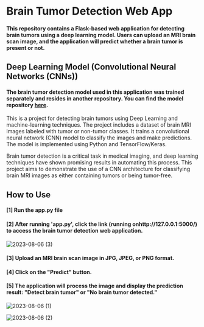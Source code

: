 # Brain Tumor Detection Web App

####  This repository contains a Flask-based web application for detecting brain tumors using a deep learning model. Users can upload an MRI brain scan image, and the application will predict whether a brain tumor is present or not.

## Deep Learning Model (Convolutional Neural Networks (CNNs))


#### The brain tumor detection model used in this application was trained separately and resides in another repository. You can find the model repository [here](https://github.com/Dhruvil5995/Brain_Tumor_Detection).

This is a project for detecting brain tumors using Deep Learning and machine-learning techniques. The project includes a dataset of brain MRI images labeled with tumor or non-tumor classes. It trains a convolutional neural network (CNN) model to classify the images and make predictions. The model is implemented using Python and TensorFlow/Keras.

Brain tumor detection is a critical task in medical imaging, and deep learning techniques have shown promising results in automating this process. This project aims to demonstrate the use of a CNN architecture for classifying brain MRI images as either containing tumors or being tumor-free.



## How to Use

#### [1] Run the app.py file

#### [2] After running 'app.py', click the link (running onhttp://127.0.0.1:5000/) to access the brain tumor detection web application.
![2023-08-06 (3)](https://github.com/Dhruvil5995/brain/assets/64741151/7e9c2592-06c2-4726-a501-183c1293cef1)

#### [3] Upload an MRI brain scan image in JPG, JPEG, or PNG format.

#### [4] Click on the "Predict" button.

#### [5] The application will process the image and display the prediction result: "Detect brain tumor" or "No brain tumor detected."

![2023-08-06 (1)](https://github.com/Dhruvil5995/brain/assets/64741151/9341cba5-451f-4c98-a7b7-b37ce01f0d51)

![2023-08-06 (2)](https://github.com/Dhruvil5995/brain/assets/64741151/027b9e77-bc11-456e-9575-31a8831ffa95)


